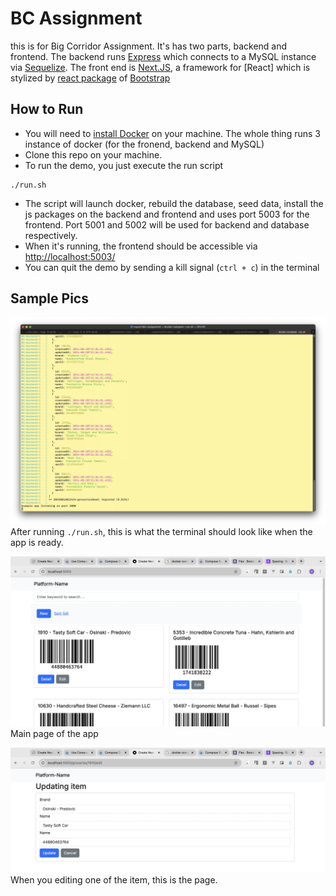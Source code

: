 # BC Assignment

this is for Big Corridor Assignment. It's has two parts, backend and frontend. The backend runs [Express](https://expressjs.com/) which connects to a MySQL instance via [Sequelize](https://sequelize.org/). The front end is [Next.JS](https://sequelize.org/), a framework for [React] which is stylized by [react package](https://react-bootstrap.netlify.app/) of [Bootstrap](https://getbootstrap.com/)

## How to Run

* You will need to [install Docker](https://docs.docker.com/engine/install/) on your machine. The whole thing runs 3 instance of docker (for the fronend, backend and MySQL)
* Clone this repo on your machine.
* To run the demo, you just execute the run script

```
./run.sh
```

* The script will launch docker, rebuild the database, seed data, install the js packages on the backend and frontend and uses port 5003 for the frontend. Port 5001 and 5002 will be used for backend and database respectively.
* When it's running, the frontend should be accessible via [http://localhost:5003/](http://localhost:5003)
* You can quit the demo by sending a kill signal (`ctrl + c`) in the terminal

## Sample Pics

![termial](./pics/terminal.webp)
After running `./run.sh`, this is what the terminal should look like when the app is ready. 

![main page](./pics/main_page.webp)
Main page of the app

![editing page](./pics/editing.webp)
When you editing one of the item, this is the page.